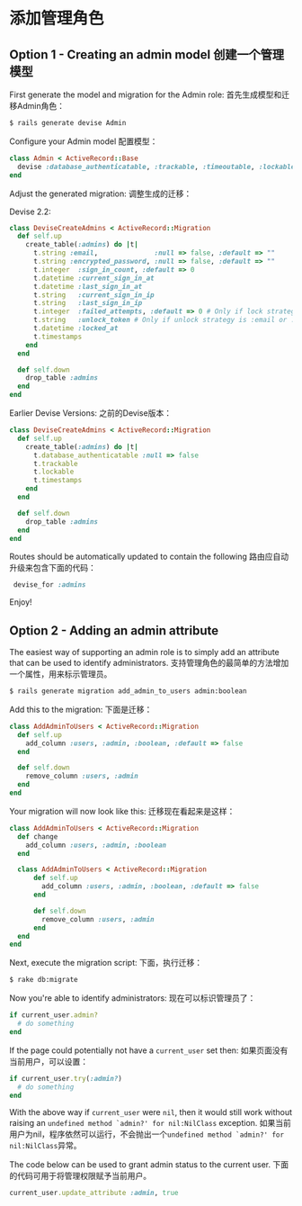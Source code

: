 # 添加管理角色

## Option 1 - Creating an admin model  创建一个管理模型

First generate the model and migration for the Admin role:
首先生成模型和迁移Admin角色：

```sh
$ rails generate devise Admin
```

Configure your Admin model
配置模型：

```ruby
class Admin < ActiveRecord::Base
  devise :database_authenticatable, :trackable, :timeoutable, :lockable  
end
```

Adjust the generated migration:
调整生成的迁移：

Devise 2.2:
```ruby
class DeviseCreateAdmins < ActiveRecord::Migration
  def self.up
    create_table(:admins) do |t|
      t.string :email,              :null => false, :default => ""
      t.string :encrypted_password, :null => false, :default => ""
      t.integer  :sign_in_count, :default => 0
      t.datetime :current_sign_in_at
      t.datetime :last_sign_in_at
      t.string   :current_sign_in_ip
      t.string   :last_sign_in_ip
      t.integer  :failed_attempts, :default => 0 # Only if lock strategy is :failed_attempts
      t.string   :unlock_token # Only if unlock strategy is :email or :both
      t.datetime :locked_at
      t.timestamps
    end
  end

  def self.down
    drop_table :admins
  end
end
```

Earlier Devise Versions:
之前的Devise版本：

```ruby
class DeviseCreateAdmins < ActiveRecord::Migration
  def self.up
    create_table(:admins) do |t|
      t.database_authenticatable :null => false
      t.trackable
      t.lockable
      t.timestamps
    end
  end

  def self.down
    drop_table :admins
  end
end
```

Routes should be automatically updated to contain the following
路由应自动升级来包含下面的代码：

```ruby
 devise_for :admins
```

Enjoy!

## Option 2 - Adding an admin attribute

The easiest way of supporting an admin role is to simply add an attribute that can be used to identify administrators.
支持管理角色的最简单的方法增加一个属性，用来标示管理员。

```sh
$ rails generate migration add_admin_to_users admin:boolean
```

Add this to the migration:
下面是迁移：

```ruby
class AddAdminToUsers < ActiveRecord::Migration
  def self.up
    add_column :users, :admin, :boolean, :default => false
  end

  def self.down
    remove_column :users, :admin
  end
end
```

Your migration will now look like this:
迁移现在看起来是这样：

```ruby
class AddAdminToUsers < ActiveRecord::Migration
  def change
    add_column :users, :admin, :boolean
  end

  class AddAdminToUsers < ActiveRecord::Migration
	  def self.up
	    add_column :users, :admin, :boolean, :default => false
	  end

	  def self.down
	    remove_column :users, :admin
	  end
  end
end
```

Next, execute the migration script:
下面，执行迁移：

```sh
$ rake db:migrate
```

Now you're able to identify administrators:
现在可以标识管理员了：

```ruby
if current_user.admin?
  # do something
end
```

If the page could potentially not have a `current_user` set then:
如果页面没有当前用户，可以设置：

```ruby
if current_user.try(:admin?)
  # do something
end
```

With the above way if `current_user` were `nil`, then it would still work without raising an ``undefined method `admin?' for nil:NilClass`` exception.
如果当前用户为nil，程序依然可以运行，不会抛出一个``undefined method `admin?' for nil:NilClass``异常。

The code below can be used to grant admin status to the current user.
下面的代码可用于将管理权限赋予当前用户。

```ruby
current_user.update_attribute :admin, true
```
